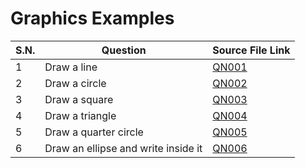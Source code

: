 # Graphics Examples

| S.N. | Question                            | Source File Link |
| ---- | ----------------------------------- | ---------------- |
| 1    | Draw a line                         | [QN001](QN001.c) |
| 2    | Draw a circle                       | [QN002](QN002.c) |
| 3    | Draw a square                       | [QN003](QN003.c) |
| 4    | Draw a triangle                     | [QN004](QN004.c) |
| 5    | Draw a quarter circle               | [QN005](QN005.c) |
| 6    | Draw an ellipse and write inside it | [QN006](QN006.c) |
